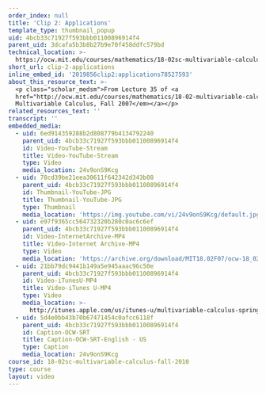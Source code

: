 ```yaml
---
order_index: null
title: 'Clip 2: Applications'
template_type: thumbnail_popup
uid: 4bcb33c71927f593bbb01100896914f4
parent_uid: 3dcafa5b3b8b27b9e70f458ddfc579bd
technical_location: >-
  https://ocw.mit.edu/courses/mathematics/18-02sc-multivariable-calculus-fall-2010/final-exam-1/review/session-101-unit-3-review/clip-2-applications
short_url: clip-2-applications
inline_embed_id: '2019856clip2:applications78527593'
about_this_resource_text: >-
  <p class="scholar_medsm">From Lecture 35 of <a
  href="http://ocw.mit.edu/courses/mathematics/18-02-multivariable-calculus-fall-2007/video-lectures/"><em>18.02
  Multivariable Calculus, Fall 2007</em></a></p>
related_resources_text: ''
transcript: ''
embedded_media:
  - uid: 6ed914359288b2d808779b4134792240
    parent_uid: 4bcb33c71927f593bbb01100896914f4
    id: Video-YouTube-Stream
    title: Video-YouTube-Stream
    type: Video
    media_location: 24v9onS9Kcg
  - uid: 78cd39be21eea30611f642342d343b08
    parent_uid: 4bcb33c71927f593bbb01100896914f4
    id: Thumbnail-YouTube-JPG
    title: Thumbnail-YouTube-JPG
    type: Thumbnail
    media_location: 'https://img.youtube.com/vi/24v9onS9Kcg/default.jpg'
  - uid: e97f9365cc564732320b280c0ac6c6ef
    parent_uid: 4bcb33c71927f593bbb01100896914f4
    id: Video-InternetArchive-MP4
    title: Video-Internet Archive-MP4
    type: Video
    media_location: 'https://archive.org/download/MIT18.02F07/ocw-18_02-f07-lec35_300k.mp4'
  - uid: 21bb79dc9441b149a5e945aaac96c50e
    parent_uid: 4bcb33c71927f593bbb01100896914f4
    id: Video-iTunesU-MP4
    title: Video-iTunes U-MP4
    type: Video
    media_location: >-
      http://itunes.apple.com/us/itunes-u/multivariable-calculus-spring/id354869122
  - uid: 5d4e0bb43b70b67471454c0afcc6118f
    parent_uid: 4bcb33c71927f593bbb01100896914f4
    id: Caption-OCW-SRT
    title: Caption-OCW-SRT-English - US
    type: Caption
    media_location: 24v9onS9Kcg
course_id: 18-02sc-multivariable-calculus-fall-2010
type: course
layout: video
---
```

